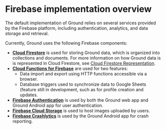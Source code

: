 <!--
  Copyright 2021 Google LLC

  Licensed under the Apache License, Version 2.0 (the "License");
  you may not use this file except in compliance with the License.
  You may obtain a copy of the License at

      https://www.apache.org/licenses/LICENSE-2.0

  Unless required by applicable law or agreed to in writing, software
  distributed under the License is distributed on an "AS IS" BASIS,
  WITHOUT WARRANTIES OR CONDITIONS OF ANY KIND, either express or implied.
  See the License for the specific language governing permissions and
  limitations under the License.
-->

# Firebase implementation overview

The default implementation of Ground relies on several services provided by the Firebase platform, including authentication, analytics, and data storage and retrieval. 

Currently, Ground uses the following Firebase components:

- [**Cloud Firestore**](https://firebase.google.com/docs/firestore) is used for storing Ground data, which is organized into collections and documents. For more information on how Ground data is is represented in Cloud Firestore, see [Cloud Firestore Representation](https://github.com/google/ground-platform/wiki/Cloud-Firestore-Representation).
- [**Cloud Functions for Firebase**](https://firebase.google.com/docs/functions) are used for two features: 
    - Data import and export using HTTP functions accessible via a browser.
    - Database triggers used to synchronize data to Google Sheets (feature still in development, such as for profile creation and updates.
- [**Firebase Authentication**](https://firebase.google.com/docs/auth) is used by both the Ground web app and Ground Android app for user authentication.
- [**Firebase Cloud Storage**](https://firebase.google.com/docs/storage) is used to host images uploaded by users. 
- [**Firebase Crashlytics**](https://firebase.google.com/docs/crashlytics) is used by the Ground Android app for crash reporting.
